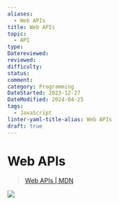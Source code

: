 ```yaml
---
aliases:
  - Web APIs
title: Web APIs
topic:
  - API
type: 
Datereviewed: 
reviewed: 
difficulty: 
status: 
comment: 
category: Programming
DateStarted: 2023-12-27
DateModified: 2024-04-25
tags:
  - JavaScript
linter-yaml-title-alias: Web APIs
draft: true
---
```

# Web APIs

> [Web APIs | MDN](https://developer.mozilla.org/en-US/docs/Web/API)

![](https://cdn.jsdelivr.net/gh/jenniferwonder/bimg/programming/Pasted-image-20230308095141.png)
